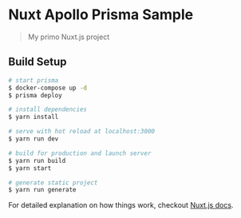 # Nuxt Apollo Prisma Sample

> My primo Nuxt.js project

## Build Setup

```bash
# start prisma
$ docker-compose up -d
$ prisma deploy

# install dependencies
$ yarn install

# serve with hot reload at localhost:3000
$ yarn run dev

# build for production and launch server
$ yarn run build
$ yarn start

# generate static project
$ yarn run generate
```

For detailed explanation on how things work, checkout [Nuxt.js docs](https://nuxtjs.org).
